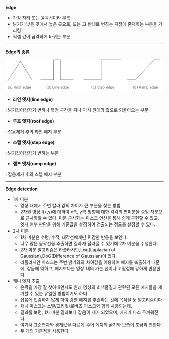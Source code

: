 **Edge**

- 가장 자리 또는 윤곽선이라 부름
- 밝기가 낮은 곳에서 높은 곳으로, 또는 그 반대로 변하는 지점에 존재하는 부분을 가리킴
- 픽셀 값이 급격하게 바뀌는 부분

---

**Edge의 종류**

![Untitled](/0.%20Img/edge.png)

- **라인 엣지(line edge)**

: 밝기값이갑자기 변하나 특정 구간을 지나 다시 원래의 값으로 되돌아오는 부분

- **루프 엣지(roof edge)**

: 잡음제거 후의 라인 에지 부분

- **스텝 엣지(step edge)**

: 밝기값이갑자기 변하는 부분

- **램프 엣지(ramp edge)**

: 잡음제거 후의 스텝 에지 부분

---

**Edge detection**

- 1차 미분
    - 영상 내에서 주변 칼라 값의 차이가 큰 부분을 찾는 방법
    - 2차원 영상 I(x,y)에 대하여 x축, y축 방향에 대한 각각의 편미분을 중앙 차분으로 근사화할 수 있다. 미분 근사화는 마스크 연산을 통해 쉽게 구현할 수 있고, 엣지 여부 판단을 위해 기준값을 설정하여 검출되는 정도를 설정할 수 있다.
- 2차 미분
    - 1차 미분은 수평, 수직, 대각선에게만 민감한 반응을 보인다.
    - 너무 많은 윤곽선을 추출하면 결과가 달라질 수 있기에 2차 미분을 수행한다.
    - 2차 미분 알고리즘은 라플라시안,Log(Laplacian of Gaussian),DoG(Difference of Gaussian)이 있다.
    - 라플라시안 마스크는 주변 밝기와의 차이값을 이용하여 에지를 축출하기 때문에, 잡음에 약하고, 에지보다는 영상 내의 가는 선이나 고립점에 강하게 반응한다.
- 캐니 엣지 추출
    - 윤곽을 가장 잘 찾아내면서도 원래 영상의 회색물질과 관련된 모든 에지들을 제거할 수 있는 유일한 방법이기도 하다
    - 잡음에 민감하지 않게 하여 강한 에지를 추출하는 것에 목적을 둔 알고리즘이다.
    - 캐니 마스크는 소벨/프리윗/로버츠 마스크와 함께 사용되는데,
    - 결과를 보면, 1차 미분 결과보다 잡음이 제거 되었으며, 에지가 다소 두꺼워진다.
    - 여기서 표준편차와 경계값을 다르게 주어 에지의 굵기와 모습이 조금씩 변한다.
    - 두 개의 기준점을 사용한다.